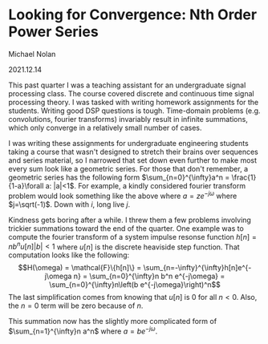 # Looking for Convergence: Nth Order Power Series

Michael Nolan

2021.12.14

This past quarter I was a teaching assistant for an undergraduate signal processing class. 
The course covered discrete and continuous time signal processing theory. 
I was tasked with writing homework assignments for the students.
Writing good DSP questions is tough. Time-domain problems (e.g. convolutions, fourier transforms) invariably result in infinite summations, which only converge in a relatively small number of cases.

I was writing these assignments for undergraduate engineering students taking a course that wasn't designed to stretch their brains over sequences and series material, so I narrowed that set down even further to make most every sum look like a geometric series.
For those that don't remember, a geometric series has the following form $\sum_{n=0}^{\infty}a^n = \frac{1}{1-a}\forall a: |a|<1$.
For example, a kindly considered fourier transform problem would look something like the above where $a = z e^{-j\omega}$ where $j=\sqrt(-1)$.
Down with $i$, long live $j$.

Kindness gets boring after a while.
I threw them a few problems involving trickier summations toward the end of the quarter.
One example was to compute the fourier transform of a system impulse resonse function $h[n] = n b^n u[n] |b|<1$ where $u[n]$ is the discrete heaviside step function. 
That computation looks like the following:
$$H(\omega) = \mathcal{F}\{h[n]\} = \sum_{n=-\infty}^{\infty}h[n]e^{-j\omega n} = \sum_{n=0}^{\infty}n b^n e^{-j\omega} = \sum_{n=0}^{\infty}n\left(b e^{-j\omega}\right)^n$$
The last simplification comes from knowing that $u[n]$ is 0 for all $n < 0$. Also, the $n=0$ term will be zero because of $n$.

This summation now has the slightly more complicated form of $\sum_{n=1}^{\infty}n a^n$ where $a = b e^{-j\omega}$.
